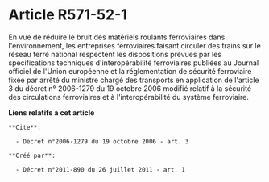 # Article R571-52-1

En vue de réduire le bruit des matériels roulants ferroviaires dans l'environnement, les entreprises ferroviaires faisant
circuler des trains sur le réseau ferré national respectent les dispositions prévues par les spécifications techniques
d'interopérabilité ferroviaires publiées au Journal officiel de l'Union européenne et la réglementation de sécurité
ferroviaire fixée par arrêté du ministre chargé des transports en application de l'article 3 du décret n° 2006-1279 du 19
octobre 2006 modifié relatif à la sécurité des circulations ferroviaires et à l'interopérabilité du système ferroviaire.

**Liens relatifs à cet article**

	**Cite**:

	  - Décret n°2006-1279 du 19 octobre 2006 - art. 3

	**Créé par**:

	  - Décret n°2011-890 du 26 juillet 2011 - art. 1
